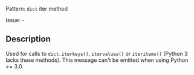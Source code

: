 Pattern: `dict` iter method

Issue: -

## Description

Used for calls to `dict.iterkeys()`, `itervalues()` or `iteritems()` (Python 3 lacks these methods). This message can't be emitted when using Python >= 3.0.